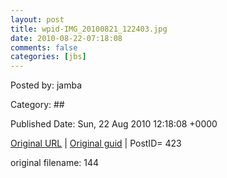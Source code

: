 ```yaml
---
layout: post
title: wpid-IMG_20100821_122403.jpg
date: 2010-08-22-07:18:08
comments: false
categories: [jbs]
---
```




 

Posted by: jamba

Category: ## 


Published Date: Sun, 22 Aug 2010 12:18:08 +0000 

<a href="http://factorq.net/2010/08/22/the-jeep-teardown-begins/wpid-img_20100821_122403-jpg/">Original URL</a> | <a href="http://factorq.files.wordpress.com/2010/08/wpid-img_20100821_122403.jpg">Original guid</a> | PostID= 423

 original filename: 144